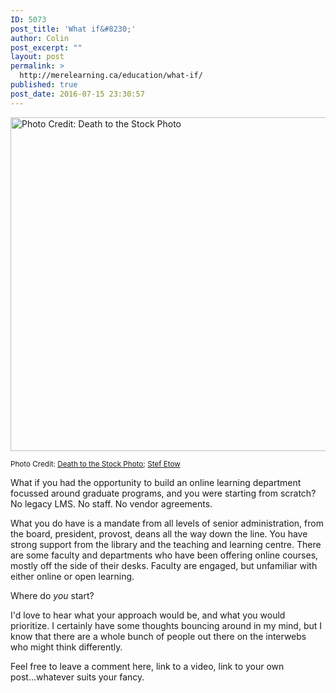 ```yaml
---
ID: 5073
post_title: 'What if&#8230;'
author: Colin
post_excerpt: ""
layout: post
permalink: >
  http://merelearning.ca/education/what-if/
published: true
post_date: 2016-07-15 23:30:57
---
```

<p><img src="http://known.merelearning.ca/file/c70809082096b53211762f7ec35bdbea/thumb.jpg" alt="Photo Credit: Death to the Stock Photo" width="800" height="534" /></p>
<p><sup>Photo Credit: <a href="http://deathtothestockphoto.com/communicate-hands/" target="_blank">Death to the Stock Phot</a><a href="http://deathtothestockphoto.com/communicate-hands/" target="_blank">o</a>; <a href="https://www.instagram.com/inkandpulp/?hl=en" target="_blank">Stef Etow</a></sup></p>
<p>What if you had the opportunity to build an online learning department focussed around graduate programs, and you were starting from scratch? No legacy LMS. No staff. No vendor agreements.</p>
<p>What you do have is a mandate from all levels of senior administration, from the board, president, provost, deans all the way down the line. You have strong support from the library and the teaching and learning centre. There are some faculty and departments who have been offering online courses, mostly off the side of their desks. Faculty are engaged, but unfamiliar with either online or open learning.</p>
<p>Where do <em>you</em> start?</p>
<p>I'd love to hear what your approach would be, and what you would prioritize. I certainly have some thoughts bouncing around in my mind, but I know that there are a whole bunch of people out there on the interwebs who might think differently.</p>
<p>Feel free to leave a comment here, link to a video, link to your own post...whatever suits your fancy.</p>